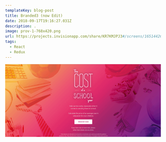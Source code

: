 ```yaml
---
templateKey: blog-post
title: Branded3 (now Edit)
date: 2018-09-17T19:16:27.031Z
description: .
image: prov-1-768x420.png
url: https://projects.invisionapp.com/share/KR7KMJPJ3#/screens/165144267
tags:
  - React
  - Redux
---
```


![](prov-1-768x420.png)
